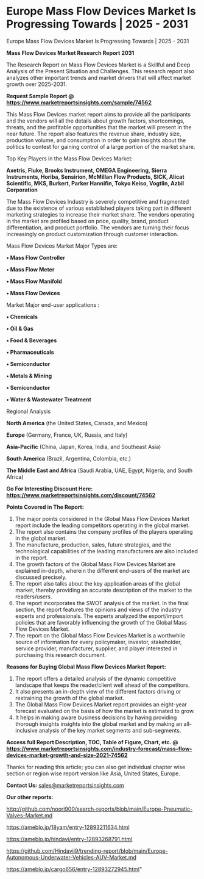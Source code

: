 # Europe Mass Flow Devices Market Is Progressing Towards | 2025 - 2031
Europe Mass Flow Devices Market Is Progressing Towards | 2025 - 2031

<strong>Mass Flow Devices Market Research Report 2031</strong>

The Research Report on Mass Flow Devices Market is a Skillful and Deep Analysis of the Present Situation and Challenges. This research report also analyzes other important trends and market drivers that will affect market growth over 2025-2031.

<strong>Request Sample Report @ <a href=https://www.marketreportsinsights.com/sample/74562>https://www.marketreportsinsights.com/sample/74562</a></strong>

This Mass Flow Devices market report aims to provide all the participants and the vendors will all the details about growth factors, shortcomings, threats, and the profitable opportunities that the market will present in the near future. The report also features the revenue share, industry size, production volume, and consumption in order to gain insights about the politics to contest for gaining control of a large portion of the market share.

Top Key Players in the Mass Flow Devices Market:

<strong>Axetris, Fluke, Brooks Instrument, OMEGA Engineering, Sierra Instruments, Horiba, Sensirion, McMillan Flow Products, SICK, Alicat Scientific, MKS, Burkert, Parker Hannifin, Tokyo Keiso, Vogtlin, Azbil Corporation</strong>

The Mass Flow Devices Industry is severely competitive and fragmented due to the existence of various established players taking part in different marketing strategies to increase their market share. The vendors operating in the market are profiled based on price, quality, brand, product differentiation, and product portfolio. The vendors are turning their focus increasingly on product customization through customer interaction.

Mass Flow Devices Market Major Types are:

<strong>• Mass Flow Controller

• Mass Flow Meter

• Mass Flow Manifold

• Mass Flow Devices</strong>

Market Major end-user applications :

<strong>• Chemicals

• Oil & Gas

• Food & Beverages

• Pharmaceuticals

• Semiconductor

• Metals & Mining

• Semiconductor

• Water & Wastewater Treatment</strong>

Regional Analysis

</u><strong><b>North America</b></strong> (the United States, Canada, and Mexico)

<strong><b>Europe </b></strong>(Germany, France, UK, Russia, and Italy)

<strong><b>Asia-Pacific</b></strong> (China, Japan, Korea, India, and Southeast Asia)

<strong><b>South America</b></strong> (Brazil, Argentina, Colombia, etc.)

<strong><b>The Middle East and Africa</b></strong> (Saudi Arabia, UAE, Egypt, Nigeria, and South Africa)

<strong>Go For Interesting Discount Here: <a href=https://www.marketreportsinsights.com/discount/74562>https://www.marketreportsinsights.com/discount/74562</a></strong>

<strong>Points Covered in The Report:</strong>
<ol>
  <li>The major points considered in the Global Mass Flow Devices Market report include the leading competitors operating in the global market.</li>
  <li>The report also contains the company profiles of the players operating in the global market.</li>
  <li>The manufacture, production, sales, future strategies, and the technological capabilities of the leading manufacturers are also included in the report.</li>
  <li>The growth factors of the Global Mass Flow Devices Market are explained in-depth, wherein the different end-users of the market are discussed precisely.</li>
  <li>The report also talks about the key application areas of the global market, thereby providing an accurate description of the market to the readers/users.</li>
  <li>The report incorporates the SWOT analysis of the market. In the final section, the report features the opinions and views of the industry experts and professionals. The experts analyzed the export/import policies that are favorably influencing the growth of the Global Mass Flow Devices Market.</li>
  <li>The report on the Global Mass Flow Devices Market is a worthwhile source of information for every policymaker, investor, stakeholder, service provider, manufacturer, supplier, and player interested in purchasing this research document.</li>
</ol>
<strong>Reasons for Buying Global Mass Flow Devices Market Report:</strong>

<ol>
  <li>The report offers a detailed analysis of the dynamic competitive landscape that keeps the reader/client well ahead of the competitors.</li>
  <li>It also presents an in-depth view of the different factors driving or restraining the growth of the global market.</li>
  <li>The Global Mass Flow Devices Market report provides an eight-year forecast evaluated on the basis of how the market is estimated to grow.</li>
  <li>It helps in making aware business decisions by having providing thorough insights insights into the global market and by making an all-inclusive analysis of the key market segments and sub-segments.</li>
</ol>
<strong>Access full Report Description, TOC, Table of Figure, Chart, etc. @ <a href=https://www.marketreportsinsights.com/industry-forecast/mass-flow-devices-market-growth-and-size-2021-74562>https://www.marketreportsinsights.com/industry-forecast/mass-flow-devices-market-growth-and-size-2021-74562</a></strong>


Thanks for reading this article; you can also get individual chapter wise section or region wise report version like Asia, United States, Europe.

<strong>Contact Us:</strong>
sales@marketreportsinsights.com

<strong>Our other reports:</strong>

<a href=http://github.com/noori900/search-reports/blob/main/Europe-Pneumatic-Valves-Market.md>http://github.com/noori900/search-reports/blob/main/Europe-Pneumatic-Valves-Market.md</a>

<a href=https://ameblo.jp/18yam/entry-12893211634.html>https://ameblo.jp/18yam/entry-12893211634.html</a>

<a href=https://ameblo.jp/hindavi/entry-12893268791.html>https://ameblo.jp/hindavi/entry-12893268791.html</a>

<a href=https://github.com/Hindavii9/trending-report/blob/main/Europe-Autonomous-Underwater-Vehicles-AUV-Market.md>https://github.com/Hindavii9/trending-report/blob/main/Europe-Autonomous-Underwater-Vehicles-AUV-Market.md</a>

<a href=https://ameblo.jp/cargo656/entry-12893272945.html>https://ameblo.jp/cargo656/entry-12893272945.html</a>"
